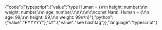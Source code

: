 {"code":{"typescript":{"value":"type Human = {\r\n    height: number;\r\n    weight: number;\r\n    age: number;\r\n}\r\n\r\nconst Naral: Human = {\r\n    age: 99,\r\n    height: 99,\r\n    weight: 99\r\n}"},"python":{"value":"PYYYYY"},"c#":{"value":"see hashtag"}},"language":"typescript"}